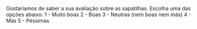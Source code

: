 Gostaríamos de saber a sua avaliação sobre as sapatilhas. Escolha uma das opções abaixo:
1 - Muito boas
2 - Boas
3 - Neutras (nem boas nem más)
4 - Más
5 - Péssimas